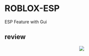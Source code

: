 # ROBLOX-ESP
ESP Feature with Gui

## review
<p align="center">
<img src="https://github.com/user-attachments/assets/54aa4f5d-996a-4eed-9f9d-9e1faa9fb5c8"/> </a> 
</p>

